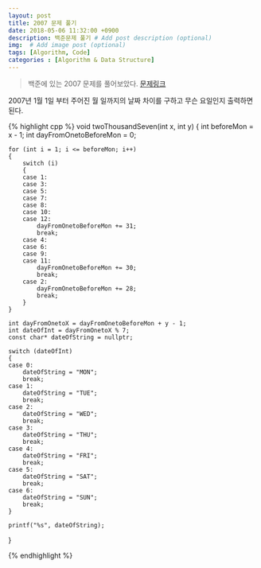 ```yaml
---
layout: post
title: 2007 문제 풀기
date: 2018-05-06 11:32:00 +0900
description: 백준문제 풀기 # Add post description (optional)
img:  # Add image post (optional)
tags: [Algorithm, Code]
categories : [Algorithm & Data Structure]
---
```


> 백준에 있는 2007 문제를 풀어보았다. [문제링크](https://www.acmicpc.net/problem/1924)

2007년 1월 1일 부터 주어진 월 일까지의 날짜 차이를 구하고 무슨 요일인지 출력하면 된다.

{% highlight cpp %}
void twoThousandSeven(int x, int y)
{
	int beforeMon = x - 1;
	int dayFromOnetoBeforeMon = 0;
	
	for (int i = 1; i <= beforeMon; i++)
	{
		switch (i)
		{
		case 1:
		case 3:
		case 5:
		case 7:
		case 8:
		case 10:
		case 12:
			dayFromOnetoBeforeMon += 31;
			break;
		case 4:
		case 6:
		case 9:
		case 11:
			dayFromOnetoBeforeMon += 30;
			break;
		case 2:
			dayFromOnetoBeforeMon += 28;
			break;
		}
	}

	int dayFromOnetoX = dayFromOnetoBeforeMon + y - 1;
	int dateOfInt = dayFromOnetoX % 7;
	const char* dateOfString = nullptr;

	switch (dateOfInt)
	{
	case 0:
		dateOfString = "MON";
		break;
	case 1:
		dateOfString = "TUE";
		break;
	case 2:
		dateOfString = "WED";
		break;
	case 3:
		dateOfString = "THU";
		break;
	case 4:
		dateOfString = "FRI";
		break;
	case 5:
		dateOfString = "SAT";
		break;
	case 6:
		dateOfString = "SUN";
		break;
	}

	printf("%s", dateOfString);
}

{% endhighlight %}
